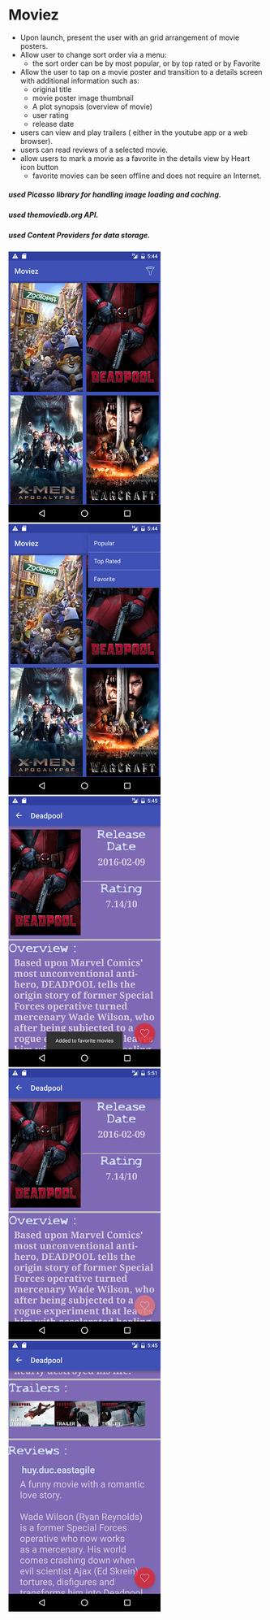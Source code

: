 # Moviez


* Upon launch, present the user with an grid arrangement of movie posters.
* Allow user to change sort order via a menu:
    * the sort order can be by most popular, or by top rated or by Favorite
* Allow the user to tap on a movie poster and transition to a details screen with additional information such as:
    * original title
    * movie poster image thumbnail
    * A plot synopsis (overview of movie)
    * user rating 
    * release date
* users can view and play trailers ( either in the youtube app or a web browser).
* users can read reviews of a selected movie.
* allow users to mark a movie as a favorite in the details view by Heart icon button
    * favorite movies  can be seen offline and does not require an Internet.



##### used Picasso library for handling image loading and caching.
##### used  themoviedb.org API.
##### used Content Providers for data storage.
 
 
![alt tag](https://github.com/Gr8manish/Moviez/blob/master/Screenshots/one.png "Moviez")         ![alt tag](https://github.com/Gr8manish/Moviez/blob/master/Screenshots/two.png "Moviez")
![alt tag](https://github.com/Gr8manish/Moviez/blob/master/Screenshots/three.png "Moviez")        ![alt tag](https://github.com/Gr8manish/Moviez/blob/master/Screenshots/four.png "Moviez")
![alt tag](https://github.com/Gr8manish/Moviez/blob/master/Screenshots/five.png "Moviez")

    


